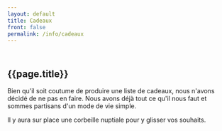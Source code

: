 ```yaml
---
layout: default
title: Cadeaux
front: false
permalink: /info/cadeaux
---
```


## <i class="fa fa-gift title-icon"></i> <br> {{page.title}}

Bien qu'il soit coutume de produire une liste de cadeaux, nous n'avons décidé de ne pas en faire.
Nous avons déjà tout ce qu'il nous faut et sommes partisans d'un mode de vie simple. 

Il y aura sur place une corbeille nuptiale pour y glisser vos souhaits. 


